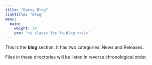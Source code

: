 ```yaml
---
title: "Docsy Blog"
linkTitle: "Blog"
menu:
  main:
    weight: 30
    pre: "<i class='fas fa-blog'></i>"
---
```



This is the **blog** section. It has two categories: News and Releases.

Files in these directories will be listed in reverse chronological order.

